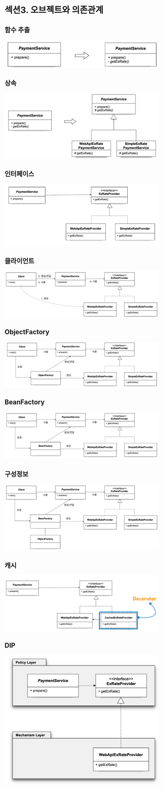 # 섹션3. 오브젝트와 의존관계
## 함수 추출
![](../images/ch02/1_함수추출.png)
## 상속
![](../images/ch02/2_상속.png)
## 인터페이스
![](../images/ch02/3_인터페이스.png)
## 클라이언트
![](../images/ch02/4_클라이언트.png)
## ObjectFactory
![](../images/ch02/5_ObjectFactory.png)
## BeanFactory
![](../images/ch02/6_BeanFactory.png)
## 구성정보
![](../images/ch02/7_구성정보.png)
## 캐시
![](../images/ch02/8_캐시.png)
## DIP
![](../images/ch02/9_DIP.png)